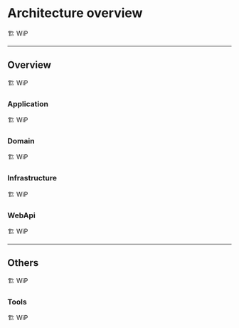 # Architecture overview

🏗 WiP

---

## Overview

🏗 WiP

### Application

🏗 WiP

### Domain

🏗 WiP

### Infrastructure

🏗 WiP

### WebApi

🏗 WiP

---

## Others

🏗 WiP

### Tools

🏗 WiP
